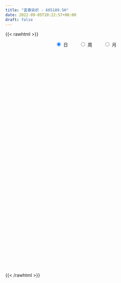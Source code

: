```yaml
---
title: "富春染织 - 605189.SH"
date: 2022-09-05T20:22:57+08:00
draft: false
---
```

{{< rawhtml >}}
    <div style="text-align: center">
        <label style="padding: 1rem;"><input style="margin-right: .5rem" type="radio" name="period" value="D" checked onclick="period_change(this)">日</label>
        <label style="padding: 1rem;"><input style="margin-right: .5rem" type="radio" name="period" value="W" onclick="period_change(this)">周</label>
        <label style="padding: 1rem;"><input style="margin-right: .5rem" type="radio" name="period" value="M" onclick="period_change(this)">月</label>
    </div>
    <div id="chart" style="height: 700px;"></div> 
    <script type="text/javascript">
        const D_v = [6873.5,42992.35,166776.97,99632.35,84297.53,72106.56,45758.02,68897.0,47762.62,34034.05,47689.78,44581.01,28083.33,25524.97,35997.0,31678.15,29980.68,25130.16,26178.06,20777.35,21070.24,40237.16,28513.44,23062.23,30486.88,19763.65,15257.81,17568.16,19758.1,14171.11,56869.05,29682.03,19096.77,22160.58,17550.76,15111.77,14052.5,15822.92,15417.92,19851.51,15835.38,12370.14,15292.36,14765.87,12632.69,16955.01,15460.43,15195.8,73502.57,38171.75,22507.28,18144.72,14205.07,19278.34,16215.58,41721.09,82723.4,46876.89,37213.41,22819.96,25411.37,35723.56,30496.88,28706.77,28615.58,25740.73,17477.84,17946.25,21163.38,15817.22,14039.26,18858.55,18076.78,17056.64,20560.52,12071.73,16355.67,13159.93,12866.41,13572.23,24927.67,28612.49,21862.76,15001.37,8326.47,9182.69,6821.7,13217.61,8789.5,9283.95,6758.74,13505.91,10662.0,6115.6,7238.08,10185.71,4796.0,5200.0,5553.82,4137.94,7601.44,6197.44,6629.5,7203.69,10399.0,3938.0,6272.5,8507.67,4741.1,10329.49,9133.89,8736.53,16268.22,22575.66,23142.37,17706.19,11780.21,10418.82,10267.0,34825.5,34099.42,14991.59,13601.44,13660.11,23644.8,12283.34,10603.95,9591.0,18058.71,10761.25,47214.05,74033.56,40268.97,27412.5,16205.67,15462.89,12833.01,14870.22,8077.1,26577.48,21362.55,20186.44,17111.44,47072.38,54972.02,34216.35,28629.91,28599.32,31570.36,29196.89,17815.44,27482.4,26532.18,20579.93,37510.77,19187.25,32743.3,22523.33,32359.49,17107.65,25030.0,13555.97,25143.51,15075.0,11217.21,18091.33,18422.32,40898.88,33267.87,54895.72,34123.01,16423.83,17313.23,13559.25,11163.0,12857.18,16281.68,11108.67,9917.0,15737.5,25513.51,25561.18,26071.74,28701.72,33054.5,21973.26,20496.72,20433.46,20480.46,13598.44,17001.0,11048.0,8491.0,17803.07,14870.5,13908.36,7363.68,10196.0,9995.22,7921.85,7163.63,12353.63,8958.0,8961.0,12581.0,9237.28,12793.38,7244.0,7277.0,5433.0,9054.0,8164.5,8221.0,8272.22,10069.0,8622.5,4580.96,9776.2,15886.23,69150.12,70037.94,47165.05,34554.56,40297.0,27630.2,22452.02,28267.0,14469.93,13882.28,18148.28,15503.61,14006.22,11154.38,9028.72,27126.17,15595.85,13417.94,9507.06,16272.64,5570.0,8666.67,8026.22,7476.66,15003.21,33211.98,25956.5,19641.63,26489.0,18922.15,15904.45,11033.88,12678.8,18088.31,14475.67,10035.64,23334.1,28491.94,92614.01,44748.27,41882.32,16848.59,15232.6,13036.5,13602.57,8916.36,9944.96,8273.5,19897.87,13077.7,16589.65,7862.15,9952.85,8271.15,6467.23,6847.61,7400.0,6357.68,5541.36,5629.11,14209.11,10639.61,10648.43,10380.88,4801.88,6076.52,6112.0,8537.07,12624.0,8788.5,13705.55,45155.92,33504.73,11992.69,8088.0,14916.51,10148.83,7226.4,8210.42,5230.2,7229.44,8736.06,5016.0,7086.71,7675.44,7643.58,7464.44,26517.92,11923.17,8324.74,7488.11,6918.0,7289.5]
const D_histogram = [0.0,0.1831566952,0.1220110097,-0.0287046244,-0.0993212764,-0.2562040839,-0.3581551171,-0.3378286192,-0.3668773003,-0.3524004594,-0.3188946689,-0.3529872314,-0.3489998643,-0.3397036173,-0.2936077534,-0.2070485333,-0.1489711151,-0.1203849904,-0.1242711201,-0.1020745553,-0.0855206241,-0.0208457677,-0.0072100485,-0.007755923,-0.0579875575,-0.0734163861,-0.0679698846,-0.0438261383,-0.0512487458,-0.0371073158,0.05690184,0.1084825336,0.1164788042,0.1360394978,0.1430059599,0.1279857593,0.1015949527,0.0985852901,0.085912839,0.040210842,0.0220594089,0.0118665597,-0.045161208,-0.052508754,-0.0371473239,0.013425053,0.0597727476,0.1117556391,0.2178976576,0.221098584,0.2273912023,0.2124373109,0.1921243584,0.1505722761,0.1351953845,0.1826712577,0.2876967468,0.3262672191,0.2910632921,0.2535588915,0.2249352022,0.2073328355,0.2066612614,0.165749808,0.1543523074,0.0985197692,0.0405128566,0.0083422818,0.0010527869,-0.0157890668,-0.0211066971,0.0009091738,0.0133739077,0.0198064467,-0.0053658198,-0.0228503223,-0.0543311121,-0.0940867503,-0.1188614582,-0.1441639484,-0.0819884189,-0.0574005666,-0.0900770591,-0.1797018329,-0.2195025741,-0.2593112275,-0.2473073807,-0.1716234053,-0.1042746382,-0.0709701544,-0.0274029034,0.0095264379,0.0422521862,0.0622350683,0.0615544074,0.0261196188,0.001332113,-0.019314576,-0.0107124604,-0.0078168177,-0.0405406917,-0.0357082746,-0.0113372987,0.0010539816,-0.0247096549,-0.0244797388,-0.0142955922,-0.0149662067,-0.0108839298,0.0215152398,0.0533228409,0.0836088945,0.1220120678,0.1791660626,0.1834032891,0.1959528329,0.1736791174,0.1622594645,0.1508517997,0.179910964,0.196662678,0.1979921678,0.1789235217,0.1355361702,0.1260969187,0.110701504,0.068515088,0.0396716853,-0.0323556371,-0.0720788999,-0.0331484183,0.0601354012,0.1020494309,0.1227377868,0.0987637377,0.0746312339,0.0591524994,0.0293527278,-0.0021843502,0.021731057,0.0305983684,-0.0138967653,-0.0920269705,0.0070721736,0.0563290809,0.0824843288,0.1028116306,0.095849987,0.1153266519,0.1303070088,0.1209652235,0.0525586103,0.0622784148,0.027141082,0.0467166945,0.0528657639,0.0597291496,0.0595243871,0.0069012642,-0.0158452058,-0.0767111207,-0.1147080217,-0.1756847164,-0.2646985496,-0.2690131153,-0.3553321331,-0.3275327571,-0.175310121,-0.0279864341,0.0920149293,0.1845617395,0.1767709075,0.1258793727,0.0809865447,0.0477659513,0.0151976021,0.02938308,0.0331335798,0.00007721,0.0133304246,-0.0612636968,-0.0343446305,-0.0478783672,-0.1172192069,-0.0976595221,-0.1157170885,-0.1765637214,-0.1885236467,-0.220477996,-0.2602341424,-0.2307273116,-0.1977574861,-0.2117579738,-0.3286486426,-0.3295681792,-0.3086922085,-0.2783750768,-0.2354370896,-0.2080008719,-0.1708233863,-0.1584559524,-0.1115101918,-0.101895947,-0.115952126,-0.0647094385,-0.0037953758,0.0555287158,0.0953035768,0.0886142469,0.0854977667,0.0443840557,0.0478788752,0.059257652,0.0773990924,0.0539794623,0.0553926017,0.0555775173,0.0637907129,0.0841180575,0.2428835648,0.2172525014,0.0437085148,-0.0686804876,-0.2662404342,-0.3466764845,-0.3557147521,-0.3142504895,-0.26045855,-0.2158441487,-0.185210625,-0.1141078177,-0.0638647341,-0.0304607391,-0.0309908309,0.0551601236,0.1048453361,0.12946916,0.1476480858,0.097318498,0.0747505531,0.0769775118,0.089986011,0.0948252616,0.1004561444,0.1220134828,0.1393815175,0.1726791138,0.2323290877,0.2684636777,0.2950112824,0.3115713607,0.334971273,0.3459900686,0.332566176,0.3101495633,0.3246843684,0.3602394697,0.2748203823,0.1614626435,-0.002122705,-0.1145810039,-0.189475632,-0.2192373564,-0.2435396948,-0.2472749117,-0.2443796025,-0.2203306017,-0.1780377974,-0.1452667043,-0.1492065832,-0.1430625728,-0.1484631323,-0.147714588,-0.1300509405,-0.0998620725,-0.0893428256,-0.056400207,-0.0192977088,0.0108530109,0.0529101495,0.0694722247,0.0581789325,0.0605183258,0.0577401445,0.0568738151,0.041167169,0.0245465595,-0.034589406,-0.0616729642,-0.0460465354,0.0211625375,0.0239573789,0.016171816,0.0136131134,0.0271971426,0.036723329,0.0443994131,0.0536031838,0.0599689463,0.0545128656,0.0347889105,0.0294129818,0.0192050089,-0.0043892517,-0.0083235053,0.00858626,0.0612671805,0.0843279057,0.0721059454,0.0650492514,0.0665571225,0.073202355]
const D_fast = [0.0,0.2289458689,0.1983029359,0.0404111457,-0.0550358255,-0.2759696538,-0.4674594664,-0.5315901233,-0.6523581294,-0.7259814034,-0.7721992802,-0.8945386505,-0.9778012494,-1.0534309068,-1.0807369812,-1.0459398945,-1.025105255,-1.026615378,-1.0615692876,-1.0648913617,-1.0697175866,-1.010254172,-0.9984209649,-1.0009058201,-1.0656343441,-1.0994172692,-1.1109632388,-1.0977760271,-1.118010821,-1.11314622,-1.0049116042,-0.9262102772,-0.8890943056,-0.8355237375,-0.7928057854,-0.7758295461,-0.7768216146,-0.7551849547,-0.746379196,-0.7820284826,-0.7946650634,-0.8018912727,-0.8702093424,-0.8906840769,-0.8846094777,-0.8306808376,-0.7693899561,-0.6894681549,-0.528851722,-0.4703761495,-0.4072357306,-0.3690802944,-0.3413621572,-0.3452711705,-0.326849216,-0.2337055283,-0.0567558525,0.0633814246,0.1009433206,0.1268286429,0.1544387541,0.1886695962,0.2396633375,0.2401893361,0.2673799124,0.2361773165,0.188298618,0.1582136136,0.1511873155,0.1303981951,0.1198038905,0.1420470549,0.1578552657,0.1692394164,0.1427256949,0.1195286118,0.074465044,0.0111877183,-0.0433023542,-0.1046458314,-0.0629674067,-0.0527296961,-0.1079254534,-0.2424756854,-0.3371520701,-0.4417885303,-0.4916115287,-0.4588334046,-0.4175532971,-0.4019913519,-0.3652748268,-0.325963876,-0.2826750812,-0.2471334319,-0.232425491,-0.2613303749,-0.2857848524,-0.3112601854,-0.305336185,-0.3043947466,-0.3472537935,-0.3513484452,-0.3298117939,-0.3171570183,-0.3490980685,-0.3549880871,-0.3483778385,-0.3527900046,-0.3514287102,-0.3136507307,-0.2685124193,-0.2173241421,-0.1484179518,-0.0464724414,0.0036156073,0.0651533594,0.0862994232,0.1154446365,0.1417499216,0.2157868269,0.2817042104,0.3325317422,0.3581939765,0.3486906675,0.3707756457,0.3830556071,0.357997963,0.3390724816,0.25895625,0.2012132622,0.2318566392,0.340174309,0.4076006964,0.4589734991,0.4596903844,0.454215689,0.4535250794,0.4310634897,0.3989803241,0.4283284956,0.4448453992,0.3968760741,0.2957391262,0.3966063138,0.4599454913,0.5067218214,0.5527520308,0.569752884,0.6180612118,0.665618321,0.6865178416,0.6312508809,0.6565402891,0.6281882268,0.6594430129,0.6788085233,0.7006041964,0.7152805307,0.6643827238,0.6376749523,0.5576312573,0.4909573508,0.3860594771,0.2308710065,0.1593031619,-0.0158488891,-0.0699327024,0.0384624035,0.1787894818,0.3217945775,0.4604818226,0.4968837175,0.4774620259,0.4528158341,0.4315367285,0.4027677799,0.4242990278,0.4363329225,0.4032958552,0.4198816759,0.3299716303,0.3483045389,0.3228012105,0.224155569,0.2193003734,0.1723135349,0.0673259716,0.0082351345,-0.0788387137,-0.1836533957,-0.2118283928,-0.2282979388,-0.2952379199,-0.4942907494,-0.5776023309,-0.6338994123,-0.6731760497,-0.6890973349,-0.7136613352,-0.7191896962,-0.7464362504,-0.7273680378,-0.7432277796,-0.7862719902,-0.7512066623,-0.6912414435,-0.618035173,-0.5544344178,-0.538970186,-0.5207122245,-0.5507299217,-0.5352653833,-0.5090721935,-0.47158098,-0.4815057446,-0.4662444548,-0.4521651598,-0.4280042859,-0.386647427,-0.1671610285,-0.1384789666,-0.3010958244,-0.4306549487,-0.6947750039,-0.8618801753,-0.959847131,-0.9969454908,-1.0082681887,-1.0176148246,-1.0332839572,-0.9907081043,-0.9564312042,-0.9306423941,-0.9389201936,-0.8389792081,-0.7630826616,-0.7060915477,-0.6510006005,-0.6770005637,-0.6808808704,-0.6594095338,-0.6239045318,-0.5953589658,-0.5646140469,-0.5125533378,-0.4603399238,-0.3838725489,-0.2661403032,-0.1628897937,-0.0625893685,0.0318635501,0.1390062806,0.2365225933,0.3062402447,0.3613610229,0.4570669201,0.5826818888,0.565967897,0.4929758191,0.3288597943,0.1877562445,0.0654927083,-0.0190783551,-0.1042656173,-0.1698195621,-0.2280191535,-0.2590528032,-0.2612694483,-0.2648150312,-0.306056556,-0.3356781887,-0.3781945312,-0.414374634,-0.4292237216,-0.4240003717,-0.4358168312,-0.4169742644,-0.3846961934,-0.351832221,-0.2965475449,-0.2626174136,-0.2593659727,-0.2418969979,-0.2302401431,-0.2168880187,-0.2223028726,-0.2327868422,-0.3005701592,-0.3430719585,-0.3389571635,-0.2664574562,-0.25767327,-0.261415879,-0.2605713033,-0.2401879884,-0.2214809697,-0.2027050324,-0.1801004657,-0.1587424666,-0.1505703309,-0.1615970584,-0.1596197417,-0.1650264623,-0.1897180359,-0.1957331658,-0.1766768354,-0.1086791198,-0.0645364182,-0.0587318922,-0.0495262733,-0.0313791215,-0.0064333004]
const D_slow = [0.0,0.0457891738,0.0762919262,0.0691157701,0.044285451,-0.01976557,-0.1093043493,-0.1937615041,-0.2854808291,-0.373580944,-0.4533046112,-0.5415514191,-0.6288013851,-0.7137272895,-0.7871292278,-0.8388913611,-0.8761341399,-0.9062303875,-0.9372981675,-0.9628168064,-0.9841969624,-0.9894084043,-0.9912109164,-0.9931498972,-1.0076467866,-1.0260008831,-1.0429933542,-1.0539498888,-1.0667620752,-1.0760389042,-1.0618134442,-1.0346928108,-1.0055731097,-0.9715632353,-0.9358117453,-0.9038153055,-0.8784165673,-0.8537702448,-0.832292035,-0.8222393245,-0.8167244723,-0.8137578324,-0.8250481344,-0.8381753229,-0.8474621539,-0.8441058906,-0.8291627037,-0.8012237939,-0.7467493796,-0.6914747335,-0.634626933,-0.5815176052,-0.5334865156,-0.4958434466,-0.4620446005,-0.4163767861,-0.3444525994,-0.2628857946,-0.1901199715,-0.1267302487,-0.0704964481,-0.0186632392,0.0330020761,0.0744395281,0.113027605,0.1376575473,0.1477857614,0.1498713319,0.1501345286,0.1461872619,0.1409105876,0.1411378811,0.144481358,0.1494329697,0.1480915147,0.1423789341,0.1287961561,0.1052744686,0.075559104,0.0395181169,0.0190210122,0.0046708705,-0.0178483942,-0.0627738525,-0.117649496,-0.1824773029,-0.244304148,-0.2872099994,-0.3132786589,-0.3310211975,-0.3378719234,-0.3354903139,-0.3249272673,-0.3093685003,-0.2939798984,-0.2874499937,-0.2871169654,-0.2919456094,-0.2946237245,-0.296577929,-0.3067131019,-0.3156401705,-0.3184744952,-0.3182109998,-0.3243884136,-0.3305083483,-0.3340822463,-0.337823798,-0.3405447804,-0.3351659705,-0.3218352602,-0.3009330366,-0.2704300197,-0.225638504,-0.1797876817,-0.1307994735,-0.0873796942,-0.046814828,-0.0091018781,0.0358758629,0.0850415324,0.1345395744,0.1792704548,0.2131544973,0.244678727,0.272354103,0.289482875,0.2994007963,0.2913118871,0.2732921621,0.2650050575,0.2800389078,0.3055512655,0.3362357123,0.3609266467,0.3795844551,0.39437258,0.4017107619,0.4011646744,0.4065974386,0.4142470307,0.4107728394,0.3877660968,0.3895341402,0.4036164104,0.4242374926,0.4499404002,0.473902897,0.50273456,0.5353113122,0.565552618,0.5786922706,0.5942618743,0.6010471448,0.6127263184,0.6259427594,0.6408750468,0.6557561436,0.6574814596,0.6535201582,0.634342378,0.6056653726,0.5617441935,0.4955695561,0.4283162773,0.339483244,0.2576000547,0.2137725245,0.2067759159,0.2297796483,0.2759200831,0.32011281,0.3515826532,0.3718292894,0.3837707772,0.3875701777,0.3949159477,0.4031993427,0.4032186452,0.4065512513,0.3912353271,0.3826491695,0.3706795777,0.341374776,0.3169598954,0.2880306233,0.243889693,0.1967587813,0.1416392823,0.0765807467,0.0188989188,-0.0305404527,-0.0834799462,-0.1656421068,-0.2480341516,-0.3252072037,-0.3948009729,-0.4536602453,-0.5056604633,-0.5483663099,-0.587980298,-0.615857846,-0.6413318327,-0.6703198642,-0.6864972238,-0.6874460678,-0.6735638888,-0.6497379946,-0.6275844329,-0.6062099912,-0.5951139773,-0.5831442585,-0.5683298455,-0.5489800724,-0.5354852068,-0.5216370564,-0.5077426771,-0.4917949989,-0.4707654845,-0.4100445933,-0.3557314679,-0.3448043392,-0.3619744611,-0.4285345697,-0.5152036908,-0.6041323789,-0.6826950012,-0.7478096387,-0.8017706759,-0.8480733322,-0.8766002866,-0.8925664701,-0.9001816549,-0.9079293626,-0.8941393317,-0.8679279977,-0.8355607077,-0.7986486863,-0.7743190618,-0.7556314235,-0.7363870455,-0.7138905428,-0.6901842274,-0.6650701913,-0.6345668206,-0.5997214412,-0.5565516628,-0.4984693909,-0.4313534714,-0.3576006508,-0.2797078107,-0.1959649924,-0.1094674753,-0.0263259313,0.0512114596,0.1323825517,0.2224424191,0.2911475147,0.3315131756,0.3309824993,0.3023372483,0.2549683403,0.2001590012,0.1392740775,0.0774553496,0.016360449,-0.0387222015,-0.0832316508,-0.1195483269,-0.1568499727,-0.1926156159,-0.229731399,-0.266660046,-0.2991727811,-0.3241382992,-0.3464740056,-0.3605740574,-0.3653984846,-0.3626852319,-0.3494576945,-0.3320896383,-0.3175449052,-0.3024153237,-0.2879802876,-0.2737618338,-0.2634700416,-0.2573334017,-0.2659807532,-0.2813989943,-0.2929106281,-0.2876199937,-0.281630649,-0.277587695,-0.2741844166,-0.267385131,-0.2582042987,-0.2471044455,-0.2337036495,-0.2187114129,-0.2050831965,-0.1963859689,-0.1890327235,-0.1842314712,-0.1853287842,-0.1874096605,-0.1852630955,-0.1699463003,-0.1488643239,-0.1308378376,-0.1145755247,-0.0979362441,-0.0796356553]
const D_data = [['2021-05-28', 23.94, 28.73, 23.94, 28.73],['2021-05-31', 31.6, 31.6, 30.79, 31.6],['2021-06-01', 33.87, 29.0, 28.87, 33.87],['2021-06-02', 27.02, 27.35, 26.53, 28.4],['2021-06-03', 27.6, 27.71, 27.03, 29.0],['2021-06-04', 26.98, 25.87, 25.81, 27.38],['2021-06-07', 25.5, 25.6, 25.22, 26.1],['2021-06-08', 25.55, 26.61, 25.31, 27.55],['2021-06-09', 26.18, 25.65, 25.52, 26.3],['2021-06-10', 25.51, 25.82, 25.41, 26.09],['2021-06-11', 25.9, 25.86, 25.85, 26.98],['2021-06-15', 25.44, 24.67, 24.58, 25.74],['2021-06-16', 24.33, 24.7, 24.18, 24.79],['2021-06-17', 24.57, 24.43, 24.4, 24.95],['2021-06-18', 24.35, 24.68, 23.85, 24.97],['2021-06-21', 24.42, 25.23, 24.42, 25.3],['2021-06-22', 25.23, 25.0, 24.85, 25.5],['2021-06-23', 25.01, 24.63, 24.5, 25.25],['2021-06-24', 24.52, 24.06, 24.04, 24.52],['2021-06-25', 23.91, 24.21, 23.91, 24.47],['2021-06-28', 24.19, 24.03, 23.89, 24.45],['2021-06-29', 23.93, 24.67, 23.89, 24.9],['2021-06-30', 24.42, 24.09, 24.01, 24.5],['2021-07-01', 24.14, 23.8, 23.8, 24.33],['2021-07-02', 23.76, 22.87, 22.81, 23.76],['2021-07-05', 22.8, 22.93, 22.52, 22.98],['2021-07-06', 22.88, 22.96, 22.74, 23.08],['2021-07-07', 22.83, 23.08, 22.7, 23.5],['2021-07-08', 23.01, 22.54, 22.54, 23.07],['2021-07-09', 22.47, 22.64, 22.36, 22.84],['2021-07-12', 24.58, 23.79, 23.66, 24.77],['2021-07-13', 23.55, 23.57, 23.26, 23.74],['2021-07-14', 23.49, 23.13, 23.13, 23.55],['2021-07-15', 23.13, 23.31, 22.8, 23.43],['2021-07-16', 23.15, 23.2, 23.1, 23.55],['2021-07-19', 23.2, 22.88, 22.78, 23.31],['2021-07-20', 22.65, 22.59, 22.42, 22.76],['2021-07-21', 22.52, 22.76, 22.52, 23.1],['2021-07-22', 22.65, 22.55, 22.35, 22.66],['2021-07-23', 22.57, 21.91, 21.86, 22.57],['2021-07-26', 21.91, 21.99, 21.69, 22.35],['2021-07-27', 22.01, 21.91, 21.83, 22.26],['2021-07-28', 21.77, 21.01, 20.79, 21.99],['2021-07-29', 21.02, 21.3, 21.02, 21.46],['2021-07-30', 21.23, 21.45, 21.11, 21.5],['2021-08-02', 21.5, 21.94, 21.34, 22.07],['2021-08-03', 22.02, 22.06, 21.88, 22.27],['2021-08-04', 22.05, 22.35, 21.94, 22.37],['2021-08-05', 23.48, 23.48, 23.02, 24.5],['2021-08-06', 23.06, 22.56, 22.5, 23.22],['2021-08-09', 22.3, 22.71, 22.1, 22.94],['2021-08-10', 22.59, 22.51, 22.36, 22.62],['2021-08-11', 22.37, 22.43, 22.36, 22.63],['2021-08-12', 22.47, 22.06, 22.06, 22.47],['2021-08-13', 21.99, 22.28, 21.91, 22.39],['2021-08-16', 22.15, 23.22, 22.13, 23.39],['2021-08-17', 23.1, 24.49, 22.94, 25.48],['2021-08-18', 24.0, 24.25, 23.55, 24.3],['2021-08-19', 23.97, 23.55, 23.55, 24.85],['2021-08-20', 23.42, 23.52, 23.11, 24.02],['2021-08-23', 23.69, 23.63, 23.31, 23.75],['2021-08-24', 23.63, 23.81, 23.18, 24.18],['2021-08-25', 23.75, 24.14, 23.68, 24.3],['2021-08-26', 24.5, 23.68, 23.65, 24.55],['2021-08-27', 23.75, 24.05, 23.45, 24.5],['2021-08-30', 24.09, 23.43, 23.25, 24.23],['2021-08-31', 23.39, 23.17, 22.98, 23.65],['2021-09-01', 23.12, 23.29, 22.63, 23.44],['2021-09-02', 23.2, 23.52, 22.91, 23.68],['2021-09-03', 23.4, 23.35, 23.23, 23.67],['2021-09-06', 23.17, 23.44, 23.16, 23.52],['2021-09-07', 23.36, 23.84, 23.36, 24.08],['2021-09-08', 23.88, 23.84, 23.6, 23.98],['2021-09-09', 23.67, 23.85, 23.67, 24.06],['2021-09-10', 23.87, 23.43, 23.34, 24.05],['2021-09-13', 23.7, 23.42, 23.34, 23.7],['2021-09-14', 23.3, 23.1, 23.02, 23.36],['2021-09-15', 23.0, 22.76, 22.6, 23.08],['2021-09-16', 22.69, 22.7, 22.63, 23.12],['2021-09-17', 22.7, 22.46, 22.18, 22.88],['2021-09-22', 22.35, 23.57, 22.35, 24.15],['2021-09-23', 23.99, 23.28, 23.24, 24.25],['2021-09-24', 23.18, 22.48, 22.41, 23.18],['2021-09-27', 22.19, 21.32, 21.0, 22.19],['2021-09-28', 21.35, 21.42, 21.17, 21.56],['2021-09-29', 21.16, 20.99, 20.8, 21.34],['2021-09-30', 21.05, 21.33, 20.9, 21.42],['2021-10-08', 21.55, 22.16, 21.35, 22.2],['2021-10-11', 22.1, 22.29, 22.02, 22.55],['2021-10-12', 22.1, 22.02, 21.67, 22.22],['2021-10-13', 22.1, 22.27, 21.75, 22.3],['2021-10-14', 22.83, 22.35, 22.33, 22.96],['2021-10-15', 22.26, 22.46, 22.0, 22.5],['2021-10-18', 22.39, 22.44, 22.29, 22.57],['2021-10-19', 22.44, 22.24, 22.05, 22.44],['2021-10-20', 22.12, 21.7, 21.66, 22.12],['2021-10-21', 21.7, 21.64, 21.56, 21.82],['2021-10-22', 21.64, 21.52, 21.48, 21.72],['2021-10-25', 21.52, 21.8, 21.43, 22.0],['2021-10-26', 21.8, 21.71, 21.65, 21.96],['2021-10-27', 21.71, 21.12, 21.06, 21.71],['2021-10-28', 21.11, 21.44, 21.02, 21.57],['2021-10-29', 21.57, 21.7, 21.31, 21.76],['2021-11-01', 21.75, 21.6, 21.3, 21.8],['2021-11-02', 21.5, 21.03, 20.91, 21.64],['2021-11-03', 21.1, 21.22, 21.0, 21.25],['2021-11-04', 21.25, 21.31, 21.13, 21.33],['2021-11-05', 21.27, 21.14, 21.05, 21.27],['2021-11-08', 21.05, 21.15, 21.05, 21.19],['2021-11-09', 21.09, 21.56, 21.09, 21.59],['2021-11-10', 21.53, 21.71, 21.38, 21.75],['2021-11-11', 21.7, 21.87, 21.7, 21.89],['2021-11-12', 22.0, 22.2, 21.83, 22.35],['2021-11-15', 22.4, 22.78, 22.11, 22.85],['2021-11-16', 22.88, 22.4, 22.4, 23.34],['2021-11-17', 22.56, 22.68, 22.35, 22.97],['2021-11-18', 22.7, 22.35, 22.3, 22.78],['2021-11-19', 22.48, 22.52, 22.23, 22.65],['2021-11-22', 22.71, 22.58, 22.43, 22.85],['2021-11-23', 22.58, 23.27, 22.48, 23.42],['2021-11-24', 23.27, 23.4, 23.13, 23.98],['2021-11-25', 23.63, 23.43, 23.21, 23.69],['2021-11-26', 23.3, 23.3, 23.0, 23.55],['2021-11-29', 22.92, 22.98, 22.81, 23.23],['2021-11-30', 23.16, 23.4, 23.01, 23.73],['2021-12-01', 23.42, 23.39, 23.13, 23.45],['2021-12-02', 23.3, 23.01, 22.94, 23.36],['2021-12-03', 23.17, 23.07, 22.9, 23.3],['2021-12-06', 22.97, 22.3, 22.28, 23.06],['2021-12-07', 22.48, 22.4, 22.2, 22.66],['2021-12-08', 23.3, 23.38, 22.85, 24.3],['2021-12-09', 23.38, 24.47, 23.21, 25.22],['2021-12-10', 24.5, 24.3, 24.14, 25.02],['2021-12-13', 24.28, 24.34, 23.8, 24.6],['2021-12-14', 24.15, 23.91, 23.88, 24.17],['2021-12-15', 23.91, 23.9, 23.6, 24.17],['2021-12-16', 23.9, 24.01, 23.83, 24.29],['2021-12-17', 24.01, 23.8, 23.58, 24.01],['2021-12-20', 23.63, 23.68, 23.53, 23.87],['2021-12-21', 23.75, 24.42, 23.69, 24.68],['2021-12-22', 24.41, 24.4, 24.17, 24.55],['2021-12-23', 24.34, 23.7, 23.68, 24.41],['2021-12-24', 23.65, 22.96, 22.96, 23.93],['2021-12-27', 22.9, 25.26, 22.82, 25.26],['2021-12-28', 25.26, 25.12, 24.85, 25.86],['2021-12-29', 25.27, 25.15, 24.85, 25.78],['2021-12-30', 25.46, 25.34, 24.87, 25.52],['2021-12-31', 25.4, 25.18, 25.11, 26.05],['2022-01-04', 25.28, 25.7, 25.1, 26.29],['2022-01-05', 25.54, 25.91, 25.32, 26.3],['2022-01-06', 25.95, 25.8, 25.53, 26.08],['2022-01-07', 25.77, 25.0, 24.95, 25.8],['2022-01-10', 24.99, 25.95, 24.86, 26.11],['2022-01-11', 25.95, 25.44, 25.39, 26.05],['2022-01-12', 25.54, 26.2, 25.45, 27.14],['2022-01-13', 26.63, 26.23, 26.0, 26.64],['2022-01-14', 26.23, 26.41, 26.15, 26.94],['2022-01-17', 26.35, 26.48, 25.9, 26.64],['2022-01-18', 26.75, 25.8, 25.76, 27.0],['2022-01-19', 25.69, 26.06, 25.65, 26.46],['2022-01-20', 25.95, 25.41, 25.2, 26.17],['2022-01-21', 25.4, 25.44, 25.1, 25.75],['2022-01-24', 25.87, 24.85, 24.66, 25.97],['2022-01-25', 24.69, 23.99, 23.99, 25.08],['2022-01-26', 24.02, 24.65, 24.01, 24.65],['2022-01-27', 24.55, 23.18, 23.14, 24.7],['2022-01-28', 23.21, 24.22, 23.21, 24.7],['2022-02-07', 24.52, 26.1, 24.52, 26.48],['2022-02-08', 26.2, 26.8, 26.01, 26.91],['2022-02-09', 26.31, 27.24, 26.31, 28.48],['2022-02-10', 27.38, 27.62, 26.71, 28.06],['2022-02-11', 28.05, 26.78, 26.78, 28.05],['2022-02-14', 26.68, 26.25, 26.2, 26.98],['2022-02-15', 26.45, 26.2, 25.96, 26.59],['2022-02-16', 26.2, 26.24, 26.12, 26.5],['2022-02-17', 26.12, 26.15, 26.0, 26.68],['2022-02-18', 26.0, 26.76, 25.88, 26.8],['2022-02-21', 26.71, 26.76, 26.33, 26.88],['2022-02-22', 26.56, 26.29, 26.15, 26.62],['2022-02-23', 26.31, 26.88, 26.26, 26.96],['2022-02-24', 26.81, 25.65, 25.44, 27.04],['2022-02-25', 25.99, 26.81, 25.93, 26.92],['2022-02-28', 26.79, 26.36, 25.51, 26.85],['2022-03-01', 25.39, 25.42, 24.88, 25.85],['2022-03-02', 25.6, 26.36, 25.55, 26.6],['2022-03-03', 26.36, 25.85, 25.69, 26.84],['2022-03-04', 26.0, 25.02, 25.02, 26.1],['2022-03-07', 24.96, 25.32, 24.45, 25.88],['2022-03-08', 25.0, 24.81, 24.2, 25.27],['2022-03-09', 24.61, 24.34, 23.81, 24.97],['2022-03-10', 24.76, 24.99, 24.57, 25.34],['2022-03-11', 24.8, 25.03, 24.38, 25.19],['2022-03-14', 25.04, 24.32, 24.31, 25.17],['2022-03-15', 24.06, 22.44, 22.37, 24.27],['2022-03-16', 23.0, 23.28, 22.22, 23.34],['2022-03-17', 23.4, 23.31, 23.05, 23.65],['2022-03-18', 23.08, 23.28, 23.02, 23.56],['2022-03-21', 23.39, 23.37, 23.09, 23.66],['2022-03-22', 23.28, 23.12, 22.81, 23.4],['2022-03-23', 23.13, 23.19, 22.88, 23.41],['2022-03-24', 23.19, 22.8, 22.69, 23.19],['2022-03-25', 22.81, 23.2, 22.61, 23.6],['2022-03-28', 22.87, 22.71, 22.6, 23.1],['2022-03-29', 22.63, 22.22, 22.08, 22.86],['2022-03-30', 22.69, 22.97, 22.31, 23.24],['2022-03-31', 22.97, 23.27, 22.72, 23.33],['2022-04-01', 23.13, 23.5, 22.9, 23.77],['2022-04-06', 23.48, 23.49, 23.35, 23.82],['2022-04-07', 23.36, 22.98, 22.95, 23.36],['2022-04-08', 23.44, 22.98, 22.68, 23.44],['2022-04-11', 22.98, 22.35, 22.11, 22.98],['2022-04-12', 22.41, 22.76, 22.39, 23.1],['2022-04-13', 22.87, 22.86, 22.34, 23.1],['2022-04-14', 22.97, 23.0, 22.63, 23.09],['2022-04-15', 22.96, 22.44, 22.4, 22.96],['2022-04-18', 22.6, 22.66, 22.0, 22.69],['2022-04-19', 22.56, 22.62, 22.34, 22.73],['2022-04-20', 22.75, 22.72, 22.63, 23.14],['2022-04-21', 22.5, 22.94, 22.45, 23.66],['2022-04-22', 23.08, 25.23, 23.04, 25.23],['2022-04-25', 25.22, 23.41, 23.19, 25.22],['2022-04-26', 22.44, 21.07, 21.07, 22.9],['2022-04-27', 20.02, 21.0, 19.17, 21.1],['2022-04-28', 19.46, 18.9, 18.9, 19.85],['2022-04-29', 19.09, 19.3, 19.07, 19.55],['2022-05-05', 19.3, 19.59, 18.8, 19.65],['2022-05-06', 19.12, 19.95, 19.11, 20.21],['2022-05-09', 19.77, 20.03, 19.7, 20.24],['2022-05-10', 19.95, 19.88, 19.55, 19.95],['2022-05-11', 19.93, 19.63, 19.58, 20.28],['2022-05-12', 19.68, 20.17, 19.51, 20.18],['2022-05-13', 20.18, 20.04, 19.88, 20.45],['2022-05-16', 20.18, 19.89, 19.7, 20.18],['2022-05-17', 19.69, 19.4, 19.16, 19.7],['2022-05-18', 19.44, 20.6, 19.42, 20.74],['2022-05-19', 20.25, 20.45, 20.01, 20.78],['2022-05-20', 20.69, 20.31, 20.26, 20.76],['2022-05-23', 20.31, 20.34, 20.2, 20.5],['2022-05-24', 20.35, 19.38, 19.32, 20.45],['2022-05-25', 19.55, 19.49, 19.26, 19.56],['2022-05-26', 19.5, 19.7, 19.1, 19.88],['2022-05-27', 19.68, 19.84, 19.45, 19.88],['2022-05-30', 19.82, 19.76, 19.62, 19.87],['2022-05-31', 19.7, 19.78, 19.39, 19.85],['2022-06-01', 19.85, 20.05, 19.73, 20.13],['2022-06-02', 20.0, 20.12, 19.85, 20.21],['2022-06-06', 20.11, 20.5, 20.1, 20.52],['2022-06-07', 20.57, 21.17, 20.47, 21.17],['2022-06-08', 21.14, 21.27, 20.81, 21.49],['2022-06-09', 21.43, 21.49, 21.1, 21.5],['2022-06-10', 21.38, 21.68, 21.28, 21.84],['2022-06-13', 21.56, 22.1, 21.56, 22.18],['2022-06-14', 21.93, 22.29, 21.42, 22.37],['2022-06-15', 22.33, 22.24, 21.96, 22.45],['2022-06-16', 22.14, 22.29, 22.14, 22.49],['2022-06-17', 22.68, 23.0, 22.22, 23.07],['2022-06-20', 22.88, 23.7, 22.6, 23.7],['2022-06-21', 23.7, 22.34, 21.34, 23.74],['2022-06-22', 21.92, 21.67, 21.45, 22.06],['2022-06-23', 20.3, 20.4, 19.9, 20.61],['2022-06-24', 20.41, 20.29, 20.12, 20.45],['2022-06-27', 20.38, 20.17, 20.05, 20.43],['2022-06-28', 20.41, 20.32, 20.17, 20.41],['2022-06-29', 20.28, 20.08, 20.05, 20.32],['2022-06-30', 20.15, 20.08, 19.92, 20.2],['2022-07-01', 20.01, 19.97, 19.92, 20.16],['2022-07-04', 19.97, 20.12, 19.87, 20.12],['2022-07-05', 20.17, 20.36, 20.15, 20.54],['2022-07-06', 20.25, 20.3, 20.0, 20.43],['2022-07-07', 20.28, 19.78, 19.72, 20.28],['2022-07-08', 19.8, 19.77, 19.66, 19.86],['2022-07-11', 19.72, 19.48, 19.33, 19.76],['2022-07-12', 19.35, 19.39, 19.28, 19.69],['2022-07-13', 19.44, 19.5, 19.35, 19.54],['2022-07-14', 19.45, 19.65, 19.4, 19.9],['2022-07-15', 19.63, 19.39, 19.32, 19.63],['2022-07-18', 19.39, 19.68, 19.31, 19.69],['2022-07-19', 19.61, 19.84, 19.61, 19.87],['2022-07-20', 19.84, 19.88, 19.72, 19.93],['2022-07-21', 19.94, 20.2, 19.8, 20.35],['2022-07-22', 20.19, 20.04, 19.78, 20.31],['2022-07-25', 20.0, 19.71, 19.7, 20.08],['2022-07-26', 19.71, 19.86, 19.0, 19.88],['2022-07-27', 19.87, 19.8, 19.68, 19.87],['2022-07-28', 19.82, 19.82, 19.79, 19.91],['2022-07-29', 19.8, 19.59, 19.58, 19.83],['2022-08-01', 19.7, 19.48, 19.36, 19.7],['2022-08-02', 19.45, 18.7, 18.53, 19.45],['2022-08-03', 18.5, 18.79, 18.5, 19.01],['2022-08-04', 18.84, 19.21, 18.7, 19.58],['2022-08-05', 19.87, 20.03, 19.59, 20.85],['2022-08-08', 20.38, 19.39, 19.18, 20.39],['2022-08-09', 19.23, 19.22, 19.11, 19.38],['2022-08-10', 19.2, 19.23, 19.15, 19.34],['2022-08-11', 19.18, 19.44, 19.18, 19.65],['2022-08-12', 19.32, 19.44, 19.31, 19.63],['2022-08-15', 19.44, 19.46, 19.28, 19.58],['2022-08-16', 19.51, 19.53, 19.45, 19.57],['2022-08-17', 19.53, 19.55, 19.5, 19.62],['2022-08-18', 19.73, 19.42, 19.38, 19.74],['2022-08-19', 19.45, 19.18, 19.18, 19.52],['2022-08-22', 19.18, 19.29, 19.15, 19.3],['2022-08-23', 19.29, 19.18, 19.18, 19.33],['2022-08-24', 19.18, 18.9, 18.9, 19.32],['2022-08-25', 18.96, 19.04, 18.57, 19.12],['2022-08-26', 19.0, 19.31, 18.96, 19.32],['2022-08-29', 19.3, 19.95, 19.12, 19.96],['2022-08-30', 19.91, 19.82, 19.69, 20.05],['2022-08-31', 19.8, 19.45, 19.36, 19.81],['2022-09-01', 19.48, 19.5, 19.32, 19.72],['2022-09-02', 19.51, 19.63, 19.46, 19.69],['2022-09-05', 19.61, 19.76, 19.51, 19.8]]
const W_v = [6873.5,465805.7600000001,244141.47,134186.31,133744.4,143369.95,86518.83,145359.19,80256.62,70896.44,159285.56,90350.99,231354.75,148954.16,98145.42,88591.75,68025.97,75402.92,39332.23,13217.61,49000.1,33535.39,30120.14,36320.86,49209.23,85623.25,107784.95,69783.2,190336.54,86784.29,93315.01,193489.98,106065.09,136553.43,110576.44,87949.37,179609.31,71174.34,87837.86,130297.94,82561.36,62436.61,47630.33,52530.66,19954.0,43780.72,108016.01,219684.75,50719.02,76010.32,76323.06,48042.59,81648.35,91991.11,78612.52,224585.13,60732.99,65700.87,38938.84,42376.87,38019.71,88811.04,78650.76,36632.52,34886.17,61171.94,7289.5]
const W_histogram = [0.0,-0.1825185185,-0.2875718476,-0.4125756599,-0.4972802575,-0.6066736982,-0.6535867037,-0.6069733149,-0.6208622079,-0.6175609489,-0.5020570145,-0.4098437872,-0.2391257278,-0.0729172087,0.0034223593,0.069201941,0.0577481813,0.0615343518,-0.0001327779,0.0267672018,0.0738848187,0.0519021739,0.0591186784,0.0368985282,0.1006933863,0.1676019815,0.2619288742,0.3034434237,0.4021621385,0.4202391506,0.364168063,0.4590137607,0.4892706292,0.5778132945,0.5450438219,0.4207594004,0.48590215,0.5006022481,0.4862415288,0.3358861205,0.2222799972,0.0248373252,-0.1082833111,-0.1696122259,-0.2346724212,-0.2994022352,-0.1473365101,-0.4235132965,-0.5327410487,-0.5661261486,-0.5374469456,-0.5173705721,-0.4546962822,-0.2858849788,-0.0740630686,-0.1034033785,-0.1296015345,-0.1445033909,-0.1627015927,-0.1159088765,-0.1007693139,-0.0492355813,-0.0432121472,-0.0448711266,-0.0262671684,0.0162471808,0.0593570406]
const W_fast = [0.0,-0.2281481481,-0.4050944392,-0.6332421664,-0.8422668284,-1.1033286937,-1.3136383751,-1.4187683149,-1.58787276,-1.7389617381,-1.7489720574,-1.7592197769,-1.6482831494,-1.5003039325,-1.4231087747,-1.3400287077,-1.3370454222,-1.3178756637,-1.3795759878,-1.3459842077,-1.2803953862,-1.2894024874,-1.2674063133,-1.2804018314,-1.1914336268,-1.0826245362,-0.9228154249,-0.8054400195,-0.6061807701,-0.4830439704,-0.4480730422,-0.2384739043,-0.0858993785,0.1470966104,0.2505880933,0.2314935219,0.418111809,0.5579624692,0.665162132,0.5987782539,0.5407421299,0.3495087891,0.1893173251,0.0855853539,-0.0381429467,-0.1777233196,-0.062491722,-0.4445468325,-0.6869598469,-0.8618764839,-0.9675590173,-1.0768252869,-1.1278250675,-1.0304850087,-0.8371788658,-0.8923700203,-0.9509685599,-1.001996264,-1.0608698639,-1.0430543669,-1.0531071328,-1.0138822955,-1.0186618982,-1.0315386593,-1.0195014931,-0.9729253488,-0.9149762288]
const W_slow = [0.0,-0.0456296296,-0.1175225915,-0.2206665065,-0.3449865709,-0.4966549954,-0.6600516714,-0.8117950001,-0.9670105521,-1.1214007893,-1.2469150429,-1.3493759897,-1.4091574216,-1.4273867238,-1.426531134,-1.4092306487,-1.3947936034,-1.3794100155,-1.3794432099,-1.3727514095,-1.3542802048,-1.3413046613,-1.3265249917,-1.3173003597,-1.2921270131,-1.2502265177,-1.1847442992,-1.1088834432,-1.0083429086,-0.903283121,-0.8122411052,-0.697487665,-0.5751700077,-0.4307166841,-0.2944557286,-0.1892658785,-0.067790341,0.057360221,0.1789206032,0.2628921334,0.3184621327,0.324671464,0.2976006362,0.2551975797,0.1965294744,0.1216789156,0.0848447881,-0.021033536,-0.1542187982,-0.2957503353,-0.4301120717,-0.5594547148,-0.6731287853,-0.74460003,-0.7631157971,-0.7889666418,-0.8213670254,-0.8574928731,-0.8981682713,-0.9271454904,-0.9523378189,-0.9646467142,-0.975449751,-0.9866675326,-0.9932343247,-0.9891725295,-0.9743332694]
const W_data = [['2021-05-28', 23.94, 28.73, 23.94, 28.73],['2021-06-04', 31.6, 25.87, 25.81, 33.87],['2021-06-11', 25.5, 25.86, 25.22, 27.55],['2021-06-18', 25.44, 24.68, 23.85, 25.74],['2021-06-25', 24.42, 24.21, 23.91, 25.5],['2021-07-02', 24.19, 22.87, 22.81, 24.9],['2021-07-09', 22.8, 22.64, 22.36, 23.5],['2021-07-16', 24.58, 23.2, 22.8, 24.77],['2021-07-23', 23.2, 21.91, 21.86, 23.31],['2021-07-30', 21.91, 21.45, 20.79, 22.35],['2021-08-06', 21.5, 22.56, 21.34, 24.5],['2021-08-13', 22.3, 22.28, 21.91, 22.94],['2021-08-20', 22.15, 23.52, 22.13, 25.48],['2021-08-27', 23.69, 24.05, 23.18, 24.55],['2021-09-03', 24.09, 23.35, 22.63, 24.23],['2021-09-10', 23.17, 23.43, 23.16, 24.08],['2021-09-17', 23.7, 22.46, 22.18, 23.7],['2021-09-24', 22.35, 22.48, 22.35, 24.25],['2021-09-30', 22.19, 21.33, 20.8, 22.19],['2021-10-08', 21.55, 22.16, 21.35, 22.2],['2021-10-15', 22.1, 22.46, 21.67, 22.96],['2021-10-22', 22.39, 21.52, 21.48, 22.57],['2021-10-29', 21.52, 21.7, 21.02, 22.0],['2021-11-05', 21.75, 21.14, 20.91, 21.8],['2021-11-12', 21.05, 22.2, 21.05, 22.35],['2021-11-19', 22.4, 22.52, 22.11, 23.34],['2021-11-26', 22.71, 23.3, 22.43, 23.98],['2021-12-03', 22.92, 23.07, 22.81, 23.73],['2021-12-10', 22.97, 24.3, 22.2, 25.22],['2021-12-17', 24.28, 23.8, 23.58, 24.6],['2021-12-24', 23.63, 22.96, 22.96, 24.68],['2021-12-31', 22.9, 25.18, 22.82, 26.05],['2022-01-07', 25.28, 25.0, 24.95, 26.3],['2022-01-14', 24.99, 26.41, 24.86, 27.14],['2022-01-21', 26.35, 25.44, 25.1, 27.0],['2022-01-28', 25.87, 24.22, 23.14, 25.97],['2022-02-11', 24.52, 26.78, 24.52, 28.48],['2022-02-18', 26.68, 26.76, 25.88, 26.98],['2022-02-25', 26.71, 26.81, 25.44, 27.04],['2022-03-04', 26.79, 25.02, 24.88, 26.85],['2022-03-11', 24.96, 25.03, 23.81, 25.88],['2022-03-18', 25.04, 23.28, 22.22, 25.17],['2022-03-25', 23.39, 23.2, 22.61, 23.66],['2022-04-01', 22.87, 23.5, 22.08, 23.77],['2022-04-08', 23.48, 22.98, 22.68, 23.82],['2022-04-15', 22.98, 22.44, 22.11, 23.1],['2022-04-22', 22.6, 25.23, 22.0, 25.23],['2022-04-29', 25.22, 19.3, 18.9, 25.22],['2022-05-06', 19.3, 19.95, 18.8, 20.21],['2022-05-13', 19.77, 20.04, 19.51, 20.45],['2022-05-20', 20.18, 20.31, 19.16, 20.78],['2022-05-27', 20.31, 19.84, 19.1, 20.5],['2022-06-02', 19.82, 20.12, 19.39, 20.21],['2022-06-10', 20.11, 21.68, 20.1, 21.84],['2022-06-17', 21.56, 23.0, 21.42, 23.07],['2022-06-24', 22.88, 20.29, 19.9, 23.74],['2022-07-01', 20.38, 19.97, 19.92, 20.43],['2022-07-08', 19.97, 19.77, 19.66, 20.54],['2022-07-15', 19.72, 19.39, 19.28, 19.9],['2022-07-22', 19.39, 20.04, 19.31, 20.35],['2022-07-29', 20.0, 19.59, 19.0, 20.08],['2022-08-05', 19.7, 20.03, 18.5, 20.85],['2022-08-12', 20.38, 19.44, 19.11, 20.39],['2022-08-19', 19.44, 19.18, 19.18, 19.74],['2022-08-26', 19.18, 19.31, 18.57, 19.33],['2022-09-02', 19.3, 19.63, 19.12, 20.05],['2022-09-09', 19.61, 19.76, 19.51, 19.8]]
const M_v = [49865.85,1024706.4300000001,436580.19,673164.03,326279.72,125873.24,316243.2,596404.11,441144.33,364693.25,336591.78,404228.86,273574.86,505145.27,194981.25,285746.3199999999,21695.61]
const M_histogram = [0.0,-0.4792706553,-0.921930335,-1.0380917326,-1.1683458222,-1.1569048699,-0.9697376509,-0.674924586,-0.5014178874,-0.2140615864,-0.2036887445,-0.4231628266,-0.4902422359,-0.4686570216,-0.4419778617,-0.3901609418,-0.2956972851]
const M_fast = [0.0,-0.5990883191,-1.2722305825,-1.6479149134,-2.0702554585,-2.3480407236,-2.4033079174,-2.2772259989,-2.2290737722,-1.9952328679,-2.0357822121,-2.3610470008,-2.5506869691,-2.6462660101,-2.7300813157,-2.7758046312,-2.7552652958]
const M_slow = [0.0,-0.1198176638,-0.3503002476,-0.6098231807,-0.9019096363,-1.1911358537,-1.4335702665,-1.602301413,-1.7276558848,-1.7811712814,-1.8320934676,-1.9378841742,-2.0604447332,-2.1776089886,-2.288103454,-2.3856436894,-2.4595680107]
const M_data = [['2021-05-31', 23.94, 31.6, 23.94, 31.6],['2021-06-30', 33.87, 24.09, 23.85, 33.87],['2021-07-30', 24.14, 21.45, 20.79, 24.77],['2021-08-31', 21.5, 23.17, 21.34, 25.48],['2021-09-30', 23.12, 21.33, 20.8, 24.25],['2021-10-29', 21.55, 21.7, 21.02, 22.96],['2021-11-30', 21.75, 23.4, 20.91, 23.98],['2021-12-31', 23.42, 25.18, 22.2, 26.05],['2022-01-28', 25.28, 24.22, 23.14, 27.14],['2022-02-28', 24.52, 26.36, 24.52, 28.48],['2022-03-31', 25.39, 23.27, 22.08, 26.84],['2022-04-29', 23.13, 19.3, 18.9, 25.23],['2022-05-31', 19.3, 19.78, 18.8, 20.78],['2022-06-30', 19.85, 20.08, 19.73, 23.74],['2022-07-29', 20.01, 19.59, 19.0, 20.54],['2022-08-31', 19.7, 19.45, 18.5, 20.85],['2022-09-30', 19.48, 19.76, 19.32, 19.8]]
        const D_a = [null,null,33.87,null,null,null,25.22,null,null,null,26.98,null,null,null,null,null,null,null,null,null,null,null,null,null,null,null,null,null,null,22.36,null,null,null,null,23.55,null,null,null,null,null,null,null,20.79,null,null,null,null,null,24.5,null,null,null,null,null,21.91,null,null,null,null,null,null,null,null,24.55,null,null,null,22.63,null,null,null,24.08,null,null,null,null,null,null,null,null,null,null,null,null,null,20.8,null,null,null,null,null,22.96,null,null,null,null,null,null,null,null,null,null,null,null,20.91,null,null,null,null,null,null,null,null,null,null,null,null,null,null,null,23.98,null,null,null,null,null,null,null,null,22.2,null,null,null,null,null,null,null,null,null,null,null,null,null,null,null,null,null,null,null,null,null,null,null,null,27.14,null,null,null,null,null,null,null,null,null,null,23.14,null,null,null,28.48,null,null,null,null,null,null,null,null,null,null,null,null,null,null,null,null,null,null,null,null,null,null,null,null,22.22,null,null,null,null,23.41,null,null,null,22.08,null,null,null,23.82,null,null,null,null,null,null,null,22.0,null,null,null,25.23,null,null,null,null,null,null,null,null,null,null,null,null,null,null,null,null,null,null,null,null,19.1,null,null,null,null,null,null,null,null,null,null,null,null,null,null,null,null,23.74,null,null,null,null,null,null,null,null,null,null,null,null,null,null,19.28,null,null,null,null,null,null,20.35,null,null,null,null,null,null,null,null,18.5,null,null,null,null,null,null,null,null,null,null,19.74,null,null,null,null,18.57,null,null,null,null,null,null,null]
const W_a = [null,33.87,null,null,null,null,null,null,null,20.79,null,null,null,null,null,null,null,24.25,null,null,null,null,null,20.91,null,null,null,null,null,null,null,null,null,null,null,null,28.48,null,null,null,null,null,null,null,null,null,null,null,18.8,null,null,null,null,null,null,23.74,null,null,null,null,null,18.5,null,null,null,null,null]
const M_a = [null,null,20.79,null,null,null,null,null,null,28.48,null,null,null,null,null,null,null]
        const D_b = [[{ coord: ['2021-06-01', 26.98] }, { coord: ['2021-07-09', 25.22] }],[{ coord: ['2021-07-09', 23.55] }, { coord: ['2022-06-21', 22.36] }],[{ coord: ['2022-07-12', 19.74] }, { coord: ['2022-08-18', 19.28] }]]
const W_b = [[{ coord: ['2021-06-04', 24.25] }, { coord: ['2022-06-24', 20.91] }]]
const M_b = []
    </script>
{{< /rawhtml >}}